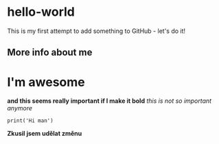 # hello-world
This is my first attempt to add something to GitHub - let's do it!

## More info about me
# I'm awesome
**and this seems really important if I make it bold**
*this is not so important anymore*

`print('Hi man')`

**Zkusil jsem udělat změnu**